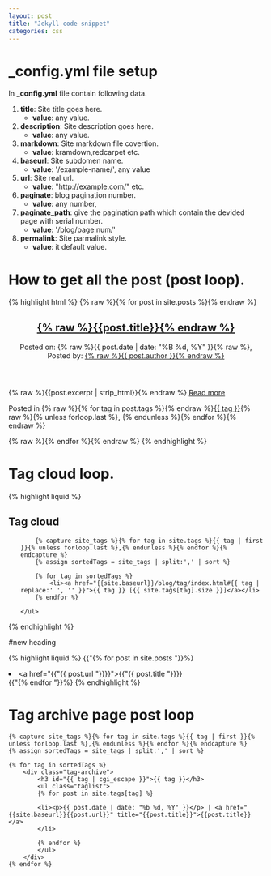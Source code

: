 ```yaml
---
layout: post
title: "Jekyll code snippet"
categories: css
---
```


# _config.yml file setup

In **_config.yml** file contain following data.

1. **title**: Site title goes here.
	+ **value**: any value.
2. **description**: Site description goes here.
	+ **value**: any value.
3. **markdown**: Site markdown file covertion.
	+ **value**: kramdown,redcarpet etc.
4. **baseurl**: Site subdomen name.
	+ **value**: '/example-name/', any value
5. **url**: Site real url.
	+ **value**: "http://example.com/" etc.
6. **paginate**: blog pagination number.
	+ **value**: any number,
7. **paginate_path**: give the pagination path which contain the devided page with serial number.
	+ **value**: '/blog/page:num/'
8. **permalink**: Site parmalink style.
	+ **value**: it default value.

# How to get all the post (post loop).

{% highlight html %}
{% raw %}{% for post in site.posts %}{% endraw %}
<article class="post" role="article">
<header class="post_header">
<h2><a href="{% raw %}{{site.baseurl}}{{post.url}}{% endraw %}" title="{% raw %}{{post.title}}{% endraw %}">{% raw %}{{post.title}}{% endraw %}</a></h2>
<p>Posted on: {% raw %}{{ post.date | date: "%B %d, %Y" }}{% raw %}, Posted by: <a href="{% raw %}{{site.baseurl}}{% endraw %}/author/{% raw %}{{post.author}}{% endraw %}">{% raw %}{{ post.author }}{% endraw %}</a></p>
</header>
<p>{% raw %}{{post.excerpt | strip_html}}{% endraw %} <a href="{% raw %}{{site.baseurl}}{{post.url}}{% endraw %}">Read more</a></p>
<footer class="post_footer">
<p>Posted in {% raw %}{% for tag in post.tags %}{% endraw %}<a href="{% raw %}{{ site.baseurl }}{% endraw %}/tags/index.html#{% raw %}{{ tag | replace: ' ', ''}}{% endraw %}" title="Pages tagged {% raw %}{{ tag }}{% endraw %}" rel="tag">{{ tag }}</a>{% raw %}{% unless forloop.last %}, {% endunless %}{% endfor %}{% endraw %}</p>
</footer>
</article>
{% raw %}{% endfor %}{% endraw %}
{% endhighlight %}

# Tag cloud loop.

{% highlight liquid %}
<div class="sidebar sidebar_module">
	<h2>Tag cloud</h2>
	<ul class="tag-cloud">

		{% capture site_tags %}{% for tag in site.tags %}{{ tag | first }}{% unless forloop.last %},{% endunless %}{% endfor %}{% endcapture %}
		{% assign sortedTags = site_tags | split:',' | sort %}

		{% for tag in sortedTags %}
			<li><a href="{{site.baseurl}}/blog/tag/index.html#{{ tag | replace:' ', '' }}">{{ tag }} [{{ site.tags[tag].size }}]</a></li>
        {% endfor %}

    </ul>
</div>
{% endhighlight %}

#new heading

{% highlight liquid %}
    {{"{% for post in site.posts "}}%}
      <li>
	  <a href="{{"{{ post.url "}}}}">{{"{{ post.title "}}}}</a>
      </li>
{{"{% endfor "}}%}
{% endhighlight %}

# Tag archive page post loop

~~~~~~~
{% capture site_tags %}{% for tag in site.tags %}{{ tag | first }}{% unless forloop.last %},{% endunless %}{% endfor %}{% endcapture %}
{% assign sortedTags = site_tags | split:',' | sort %}

{% for tag in sortedTags %}
	<div class="tag-archive">
		<h3 id="{{ tag | cgi_escape }}">{{ tag }}</h3>
		<ul class="taglist">
		{% for post in site.tags[tag] %}

		<li><p>{{ post.date | date: "%b %d, %Y" }}</p> | <a href="{{site.baseurl}}{{post.url}}" title="{{post.title}}">{{post.title}}</a>
		</li>

		{% endfor %}
		</ul>
	</div>
{% endfor %}  
~~~~~~~
